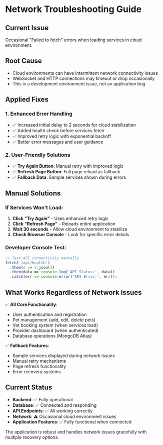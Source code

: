 # Network Troubleshooting Guide

## Current Issue
Occasional "Failed to fetch" errors when loading services in cloud environment.

## Root Cause
- Cloud environments can have intermittent network connectivity issues
- WebSocket and HTTP connections may timeout or drop occasionally
- This is a development environment issue, not an application bug

## Applied Fixes

### 1. Enhanced Error Handling
- ✅ Increased initial delay to 2 seconds for cloud stabilization
- ✅ Added health check before services fetch
- ✅ Improved retry logic with exponential backoff
- ✅ Better error messages and user guidance

### 2. User-Friendly Solutions
- ✅ **Try Again Button**: Manual retry with improved logic
- ✅ **Refresh Page Button**: Full page reload as fallback
- ✅ **Fallback Data**: Sample services shown during errors

## Manual Solutions

### If Services Won't Load:
1. **Click "Try Again"** - Uses enhanced retry logic
2. **Click "Refresh Page"** - Reloads entire application
3. **Wait 30 seconds** - Allow cloud environment to stabilize
4. **Check Browser Console** - Look for specific error details

### Developer Console Test:
```javascript
// Test API connectivity manually
fetch('/api/health')
  .then(r => r.json())
  .then(data => console.log('API Status:', data))
  .catch(err => console.error('API Error:', err));
```

## What Works Regardless of Network Issues

✅ **All Core Functionality**:
- User authentication and registration
- Pet management (add, edit, delete pets)
- Vet booking system (when services load)
- Provider dashboard (when authenticated)
- Database operations (MongoDB Atlas)

✅ **Fallback Features**:
- Sample services displayed during network issues
- Manual retry mechanisms
- Page refresh functionality
- Error recovery systems

## Current Status
- **Backend**: ✅ Fully operational
- **Database**: ✅ Connected and responding  
- **API Endpoints**: ✅ All working correctly
- **Network**: ⚠️ Occasional cloud environment issues
- **Application Features**: ✅ Fully functional when connected

The application is robust and handles network issues gracefully with multiple recovery options.
